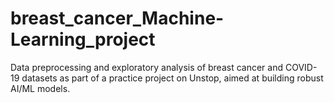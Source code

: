 # breast_cancer_Machine-Learning_project
Data preprocessing and exploratory analysis of breast cancer and COVID-19 datasets as part of a practice project on Unstop, aimed at building robust AI/ML models.
